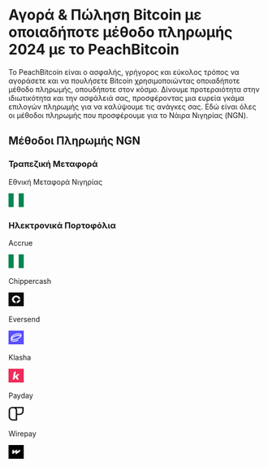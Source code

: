 <body class="payment-methods-page">

# Αγορά & Πώληση Bitcoin με οποιαδήποτε μέθοδο πληρωμής 2024 με το PeachBitcoin

Το PeachBitcoin είναι ο ασφαλής, γρήγορος και εύκολος τρόπος να αγοράσετε και να πουλήσετε Bitcoin χρησιμοποιώντας οποιαδήποτε μέθοδο πληρωμής, οπουδήποτε στον κόσμο. Δίνουμε προτεραιότητα στην ιδιωτικότητα και την ασφάλειά σας, προσφέροντας μια ευρεία γκάμα επιλογών πληρωμής για να καλύψουμε τις ανάγκες σας. Εδώ είναι όλες οι μέθοδοι πληρωμής που προσφέρουμε για το Νάιρα Νιγηρίας (NGN).

## Μέθοδοι Πληρωμής NGN

### Τραπεζική Μεταφορά

<div class="payment-grid">
    <div class="payment-grid-item">
        <p>Εθνική Μεταφορά Νιγηρίας</p> 
        <img src="/img/faq/logoimg/nigeriaflag.png" width="30px" height="27px" alt="Αγοράστε bitcoin με Εθνική Μεταφορά Νιγηρίας, Πωλήστε bitcoin με Εθνική Μεταφορά Νιγηρίας">
    </div>
</div>

### Ηλεκτρονικά Πορτοφόλια

<div class="payment-grid">
    <div class="payment-grid-item">
        <p>Accrue</p> 
        <img src="/img/faq/logoimg/nigeriaflag.png" width="30px" height="27px" alt="Αγοράστε bitcoin με Accrue, Πωλήστε bitcoin με Accrue">
    </div>
    <div class="payment-grid-item">
        <p>Chippercash</p> 
        <img src="/img/faq/logoimg/chippercash.png" width="30px" height="27px" alt="Αγοράστε bitcoin με Chippercash, Πωλήστε bitcoin με Chippercash">
    </div>
    <div class="payment-grid-item">
        <p>Eversend</p> 
        <img src="/img/faq/logoimg/eversend.png" width="30px" height="27px" alt="Αγοράστε bitcoin με Eversend, Πωλήστε bitcoin με Eversend">
    </div>
    <div class="payment-grid-item">
        <p>Klasha</p> 
        <img src="/img/faq/logoimg/klasha.png" width="30px" height="27px" alt="Αγοράστε bitcoin με Klasha, Πωλήστε bitcoin με Klasha">
    </div>
    <div class="payment-grid-item">
        <p>Payday</p> 
        <img src="/img/faq/logoimg/payday.png" width="30px" height="27px" alt="Αγοράστε bitcoin με Payday, Πωλήστε bitcoin με Payday">
    </div>
    <div class="payment-grid-item">
        <p>Wirepay</p> 
        <img src="/img/faq/logoimg/wirepay.png" width="30px" height="27px" alt="Αγοράστε bitcoin με Wirepay, Πωλήστε bitcoin με Wirepay">
    </div>
</div>

</body>
